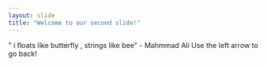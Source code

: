 ```yaml
---
layout: slide
title: "Welcome to our second slide!"
---
```

" i floats like butterfly , strings  like bee" - Mahmmad Ali
Use the left arrow to go back!
